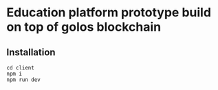 # Education platform prototype build on top of golos blockchain

## Installation

```
cd client
npm i
npm run dev

```
